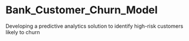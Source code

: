 # Bank_Customer_Churn_Model
Developing a predictive analytics solution to identify high-risk customers likely to churn
